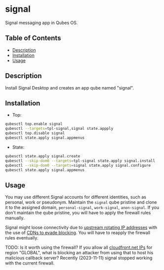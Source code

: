 # signal

Signal messaging app in Qubes OS.

## Table of Contents

* [Description](#description)
* [Installation](#installation)
* [Usage](#usage)

## Description

Install Signal Desktop and creates an app qube named "signal".

## Installation

- Top:
```sh
qubesctl top.enable signal
qubesctl --targets=tpl-signal,signal state.appply
qubesctl top.disable signal
qubesctl state.apply signal.appmenus
```

- State:
<!-- pkg:begin:post-install -->
```sh
qubesctl state.apply signal.create
qubesctl --skip-dom0 --targets=tpl-signal state.apply signal.install
qubesctl --skip-dom0 --targets=signal state.apply signal.configure
qubesctl state.apply signal.appmenus
```
<!-- pkg:end:post-install -->

## Usage

You may use different Signal accounts for different identities, such as
personal, work or pseudonym. Maintain the `signal` qube pristine and clone it
to the assigned domain, `personal-signal`, `work-signal`, `anon-signal`. If
you don't maintain the qube pristine, you will have to apply the firewall
rules manually.

Signal might loose connectivity due to [upstream rotating IP
addresses](https://support.signal.org/hc/en-us/articles/360007320291) with the
use of [CDNs to evade
blocking](https://signal.org/blog/looking-back-on-the-front/).
You will have to reapply the firewall rules eventually.

TODO: Is it worth using the firewall? If you allow all [cloudfront.net
IPs](https://ip-ranges.amazonaws.com/ip-ranges.json) for region "GLOBAL", what
is blocking an attacker from using that to host his malicious callback server?
Recently (2023-11-11) signal stopped working with the current firewall.
